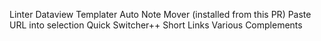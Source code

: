 Linter
Dataview
Templater
Auto Note Mover (installed from this PR)
Paste URL into selection
Quick Switcher++
Short Links
Various Complements